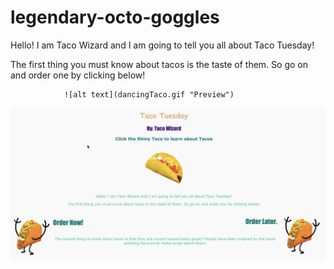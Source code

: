 # legendary-octo-goggles

Hello! I am Taco Wizard and I am going to tell you all about Taco Tuesday!

The first thing you must know about tacos is the taste of them. So go on and order one by clicking below!

                ![alt text](dancingTaco.gif "Preview")

![alt text](pic1.png "Preview")
